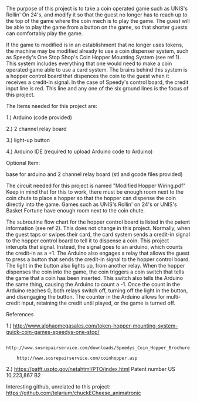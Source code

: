 The purpose of this project is to take a coin operated game such as UNIS's Rollin' On 24's, and modify it so that the guest no longer has to reach up to the top of the game where the coin mech is to play the game. The guest will be able to play the game from a button on the game, so that shorter guests can comfortably play the game.

If the game to modified is in an establishment that no longer uses tokens, the machine may be modified already to use a coin dispenser system, such as Speedy's One Stop Shop's Coin Hopper Mounting System (see ref 1). This system includes everything that one would need to make a coin operated game able to use a card system. The brains behind this system is a hopper control board that dispences the coin to the guest when it receives a credit-in signal. In the case of Speedy's control board, the credit input line is red. This line and any one of the six ground lines is the focus of this project.

The Items needed for this project are:

1.) Arduino (code provided)

2.) 2 channel relay board

3.) light-up button

4.) Arduino IDE (required to upload Arduino code to Arduino)

Optional Item:

base for arduino and 2 channel relay board (stl and gcode files provided)

The circuit needed for this project is named "Modified Hopper Wiring.pdf" Keep in mind that for this to work, there must be enough room next to the coin chute to place a hopper so that the hopper can dispense the coin directly into the game. Games such as UNIS's Rollin' on 24's or UNIS's Basket Fortune have enough room next to the coin chute.

The subroutine flow chart for the hopper control board is listed in the patent information (see ref 2). This does not change in this project. Normally, when the guest taps or swipes their card, the card system sends a credit-in signal to the hopper control board to tell it to dispense a coin. This project interupts that signal. Instead, the signal goes to an arduino, which counts the credit-in as a +1. The Arduino also engages a relay that allows the guest to press a button that sends the credit-in signal to the hopper control board. The light in the button also lights up, from another relay. When the hopper dispenses the coin into the game, the coin triggers a coin switch that tells the game that a coin has been inserted. This switch also tells the Arduino the same thing, causing the Arduino to count a -1. Once the count in the Arduino reaches 0, both relays switch off, turning off the light in the button, and disengaging the button. The counter in the Arduino allows for multi-credit input, retaining the credit until played, or the game is turned off.


References

1.)     http://www.alphaomegasales.com/token-hopper-mounting-system-quick-coin-games-speedys-one-stop/
        
        http://www.sosrepairservice.com/downloads/Speedys_Coin_Hopper_Brochure.pdf#toolbar=0
        
        http://www.sosrepairservice.com/coinhopper.asp

2.)     https://patft.uspto.gov/netahtml/PTO/index.html Patent number US 10,223,867 B2


Interesting github, unrelated to this project: https://github.com/telarium/chuckECheese_animatronic
